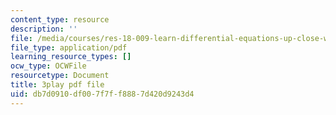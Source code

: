 ```yaml
---
content_type: resource
description: ''
file: /media/courses/res-18-009-learn-differential-equations-up-close-with-gilbert-strang-and-cleve-moler-fall-2015/db7d0910df007f7ff8887d420d9243d4_6O9D6am_RK4.pdf
file_type: application/pdf
learning_resource_types: []
ocw_type: OCWFile
resourcetype: Document
title: 3play pdf file
uid: db7d0910-df00-7f7f-f888-7d420d9243d4
---
```

